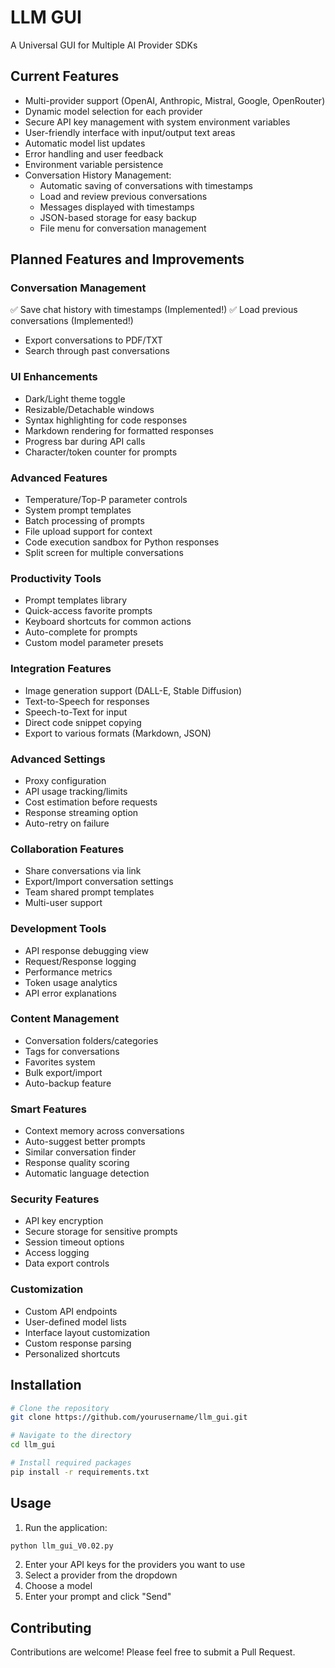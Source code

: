 # LLM GUI
A Universal GUI for Multiple AI Provider SDKs

## Current Features
- Multi-provider support (OpenAI, Anthropic, Mistral, Google, OpenRouter)
- Dynamic model selection for each provider
- Secure API key management with system environment variables
- User-friendly interface with input/output text areas
- Automatic model list updates
- Error handling and user feedback
- Environment variable persistence
- Conversation History Management:
  - Automatic saving of conversations with timestamps
  - Load and review previous conversations
  - Messages displayed with timestamps
  - JSON-based storage for easy backup
  - File menu for conversation management

## Planned Features and Improvements

### Conversation Management
✅ Save chat history with timestamps (Implemented!)
✅ Load previous conversations (Implemented!)
- Export conversations to PDF/TXT
- Search through past conversations

### UI Enhancements
- Dark/Light theme toggle
- Resizable/Detachable windows
- Syntax highlighting for code responses
- Markdown rendering for formatted responses
- Progress bar during API calls
- Character/token counter for prompts

### Advanced Features
- Temperature/Top-P parameter controls
- System prompt templates
- Batch processing of prompts
- File upload support for context
- Code execution sandbox for Python responses
- Split screen for multiple conversations

### Productivity Tools
- Prompt templates library
- Quick-access favorite prompts
- Keyboard shortcuts for common actions
- Auto-complete for prompts
- Custom model parameter presets

### Integration Features
- Image generation support (DALL-E, Stable Diffusion)
- Text-to-Speech for responses
- Speech-to-Text for input
- Direct code snippet copying
- Export to various formats (Markdown, JSON)

### Advanced Settings
- Proxy configuration
- API usage tracking/limits
- Cost estimation before requests
- Response streaming option
- Auto-retry on failure

### Collaboration Features
- Share conversations via link
- Export/Import conversation settings
- Team shared prompt templates
- Multi-user support

### Development Tools
- API response debugging view
- Request/Response logging
- Performance metrics
- Token usage analytics
- API error explanations

### Content Management
- Conversation folders/categories
- Tags for conversations
- Favorites system
- Bulk export/import
- Auto-backup feature

### Smart Features
- Context memory across conversations
- Auto-suggest better prompts
- Similar conversation finder
- Response quality scoring
- Automatic language detection

### Security Features
- API key encryption
- Secure storage for sensitive prompts
- Session timeout options
- Access logging
- Data export controls

### Customization
- Custom API endpoints
- User-defined model lists
- Interface layout customization
- Custom response parsing
- Personalized shortcuts

## Installation
```bash
# Clone the repository
git clone https://github.com/yourusername/llm_gui.git

# Navigate to the directory
cd llm_gui

# Install required packages
pip install -r requirements.txt
```

## Usage
1. Run the application:
```bash
python llm_gui_V0.02.py
```

2. Enter your API keys for the providers you want to use
3. Select a provider from the dropdown
4. Choose a model
5. Enter your prompt and click "Send"

## Contributing
Contributions are welcome! Please feel free to submit a Pull Request.
